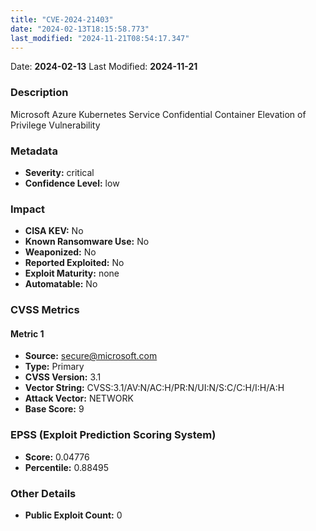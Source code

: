 ```yaml
---
title: "CVE-2024-21403"
date: "2024-02-13T18:15:58.773"
last_modified: "2024-11-21T08:54:17.347"
---
```


Date: **2024-02-13** Last Modified: **2024-11-21**

### Description  
Microsoft Azure Kubernetes Service Confidential Container Elevation of Privilege Vulnerability

### Metadata  
- **Severity:** critical
- **Confidence Level:** low

### Impact  
- **CISA KEV:** No
- **Known Ransomware Use:** No
- **Weaponized:** No
- **Reported Exploited:** No
- **Exploit Maturity:** none
- **Automatable:** No

### CVSS Metrics  

#### Metric 1
- **Source:** secure@microsoft.com
- **Type:** Primary
- **CVSS Version:** 3.1
- **Vector String:** CVSS:3.1/AV:N/AC:H/PR:N/UI:N/S:C/C:H/I:H/A:H
- **Attack Vector:** NETWORK
- **Base Score:** 9


### EPSS (Exploit Prediction Scoring System)  
- **Score:** 0.04776
- **Percentile:** 0.88495

### Other Details  
- **Public Exploit Count:** 0
